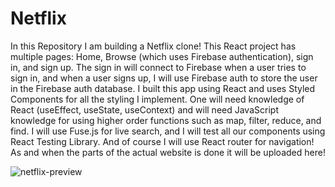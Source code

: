 # Netflix
In this Repository I am building a Netflix clone! This React project has multiple pages: Home, Browse (which uses Firebase authentication), sign in, and sign up. The sign in will connect to Firebase when a user tries to sign in, and when a user signs up, I will use Firebase auth to store the user in the Firebase auth database. I built this app using React and uses Styled Components for all the styling I implement. One will need knowledge of React (useEffect, useState, useContext) and will need JavaScript knowledge for using higher order functions such as map, filter, reduce, and find. I will use Fuse.js for live search, and I will test all our components using React Testing Library. And of course I will use React router for navigation! As and when the parts of the actual website is done it will be uploaded here!

![netflix-preview](https://user-images.githubusercontent.com/53574326/195874499-d32d5dd9-03fb-4ba7-8ac1-04210a2d363f.jpg)
